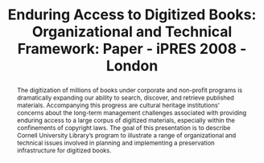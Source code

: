 ---
abstract: The digitization of millions of books under corporate and non-profit programs
  is dramatically expanding our ability to search, discover, and retrieve published
  materials. Accompanying this progress are cultural heritage institutions’ concerns
  about the long-term management challenges associated with providing enduring access
  to a large corpus of digitized materials, especially within the confinements of
  copyright laws. The goal of this presentation is to describe Cornell University
  Library’s program to illustrate a range of organizational and technical issues involved
  in planning and implementing a preservation infrastructure for digitized books.
creators:
- Rieger, Oya Y.
- Kehoe, Bill
date: null
document_url: https://services.phaidra.univie.ac.at/api/object/o:294102/download
grand_parent: iPRES
institutions: []
keywords:
- london
landing_page_url: https://phaidra.univie.ac.at/o:294102
language: eng
layout: publication
license: CC BY-SA 3.0 AT
notes_url: null
parent: iPRES 2008
presentation_url: null
size: 81692
source_name: iPRES
title: 'Enduring Access to Digitized Books: Organizational and Technical Framework:
  Paper - iPRES 2008 - London'
type: paper
year: 2008
---